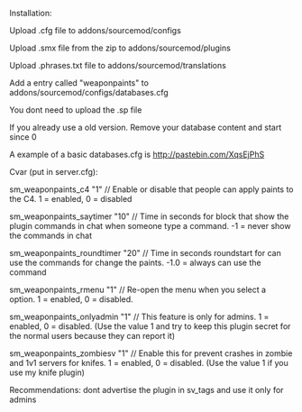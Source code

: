 Installation:
 
 
Upload .cfg file to addons/sourcemod/configs

Upload .smx file from the zip to addons/sourcemod/plugins

Upload .phrases.txt file to addons/sourcemod/translations

Add a entry called "weaponpaints" to addons/sourcemod/configs/databases.cfg


You dont need to upload the .sp file


If you already use a old version. Remove your database content and start since 0


A example of a basic databases.cfg is http://pastebin.com/XqsEjPhS


Cvar (put in server.cfg):

sm_weaponpaints_c4 "1" // Enable or disable that people can apply paints to the C4. 1 = enabled, 0 = disabled

sm_weaponpaints_saytimer "10" // Time in seconds for block that show the plugin commands in chat when someone type a command. -1 = never show the commands in chat

sm_weaponpaints_roundtimer "20" // Time in seconds roundstart for can use the commands for change the paints. -1.0 = always can use the command

sm_weaponpaints_rmenu "1" // Re-open the menu when you select a option. 1 = enabled, 0 = disabled.

sm_weaponpaints_onlyadmin "1" // This feature is only for admins. 1 = enabled, 0 = disabled. (Use the value 1 and try to keep this plugin secret for the normal users because they can report it)

sm_weaponpaints_zombiesv "1" // Enable this for prevent crashes in zombie and 1v1 servers for knifes. 1 = enabled, 0 = disabled. (Use the value 1 if you use my knife plugin)




Recommendations: dont advertise the plugin in sv_tags and use it only for admins